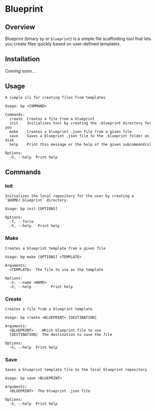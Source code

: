 # Blueprint

## Overview

Blueprint (binary `bp` or `blueprint`) is a simple file scaffolding tool that lets you create files quickly based on user-defined templates.

## Installation

Coming soon...

## Usage

```
A simple cli for creating files from templates

Usage: bp <COMMAND>

Commands:
  create  Creates a file from a blueprint
  init    Initializes tool by creating the .blueprint directory for you
  make    Creates a blueprint .json file from a given file
  save    Saves a blueprint .json file to the .blueprint folder on disk
  help    Print this message or the help of the given subcommand(s)

Options:
  -h, --help  Print help
```

## Commands

### Init

```
Initializes the local repository for the user by creating a `$HOME/.blueprint` directory.

Usage: bp init [OPTIONS]

Options:
  -f, --force
  -h, --help   Print help
```

### Make

```
Creates a blueprint template from a given file

Usage: bp make [OPTIONS] <TEMPLATE>

Arguments:
  <TEMPLATE>  The file to use as the template

Options:
  -n, --name <NAME>
  -h, --help         Print help
```

### Create

```
Creates a file from a blueprint template

Usage: bp create <BLUEPRINT> [DESTINATION]

Arguments:
  <BLUEPRINT>    Which blueprint file to use
  [DESTINATION]  The destination to save the file

Options:
  -h, --help  Print help
```

### Save

```
Saves a blueprint template file to the local blueprint repository

Usage: bp save <BLUEPRINT>

Arguments:
  <BLUEPRINT>  The blueprint .json file

Options:
  -h, --help  Print help
```
